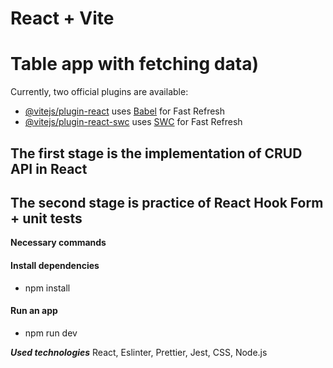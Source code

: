 # React + Vite
# Table app with fetching data)
Currently, two official plugins are available:

- [@vitejs/plugin-react](https://github.com/vitejs/vite-plugin-react/blob/main/packages/plugin-react/README.md) uses [Babel](https://babeljs.io/) for Fast Refresh
- [@vitejs/plugin-react-swc](https://github.com/vitejs/vite-plugin-react-swc) uses [SWC](https://swc.rs/) for Fast Refresh

## The first stage is the implementation of CRUD API in React
## The second stage is practice of React Hook Form + unit tests

**Necessary commands**
#### Install dependencies
- npm install
#### Run an app
- npm run dev

***Used technologies***
React, Eslinter, Prettier, Jest, CSS, Node.js
